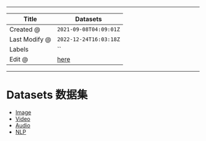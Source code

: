 -----

| Title         | Datasets                                             |
| ------------- | ---------------------------------------------------- |
| Created @     | `2021-09-08T04:09:01Z`                               |
| Last Modify @ | `2022-12-24T16:03:18Z`                               |
| Labels        | \`\`                                                 |
| Edit @        | [here](https://github.com/junxnone/aiwiki/issues/17) |

-----

# Datasets 数据集

  - [Image](/Datasets_Image)
  - [Video](/Datasets_Video)
  - [Audio](/Datasets_Audio)
  - [NLP](/Datasets_NLP)
